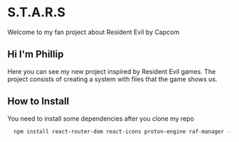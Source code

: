 # S.T.A.R.S

Welcome to my fan project about Resident Evil by Capcom


##  Hi I'm Phillip
Here you can see my new project inspired by Resident Evil games.
The project consists of creating a system with files that the game shows us.

## How to Install

You need to install some dependencies after you clone my repo

```bash
  npm install react-router-dom react-icons proton-engine raf-manager --save 
```